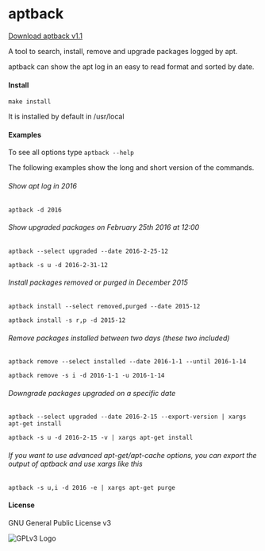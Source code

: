 # aptback

[Download aptback v1.1](https://github.com/carles-garcia/aptback/releases/tag/v1.1)

A tool to search, install, remove and upgrade packages logged by apt.

aptback can show the apt log in an easy to read format and sorted by date.


#### Install

`make install`

It is installed by default in /usr/local

#### Examples

To see all options type `aptback --help`

The following examples show the long and short version of the commands.

###### Show apt log in 2016

`aptback -d 2016`

###### Show upgraded packages on February 25th 2016 at 12:00

`aptback --select upgraded --date 2016-2-25-12`

`aptback -s u -d 2016-2-31-12`

###### Install packages removed or purged in December 2015

`aptback install --select removed,purged --date 2015-12`

`aptback install -s r,p -d 2015-12`

###### Remove packages installed between two days (these two included)

`aptback remove --select installed --date 2016-1-1 --until 2016-1-14`

`aptback remove -s i -d 2016-1-1 -u 2016-1-14`

###### Downgrade packages upgraded on a specific date

`aptback --select upgraded --date 2016-2-15 --export-version | xargs apt-get install`

`aptback -s u -d 2016-2-15 -v | xargs apt-get install`

###### If you want to use advanced apt-get/apt-cache options, you can export the output of aptback and use xargs like this

`aptback -s u,i -d 2016 -e | xargs apt-get purge`


#### License

GNU General Public License v3

![GPLv3 Logo](http://www.gnu.org/graphics/gplv3-127x51.png "GPLv3 Logo")